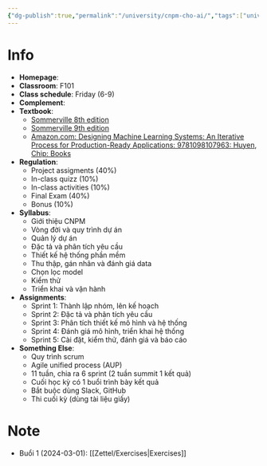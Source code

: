 ```yaml
---
{"dg-publish":true,"permalink":"/university/cnpm-cho-ai/","tags":["university"],"created":"2024-03-01T12:22:22.042+07:00","updated":"2024-03-01T15:31:13.799+07:00"}
---
```


# Info
- **Homepage**: 
- **Classroom**: F101
- **Class schedule**: Friday (6-9)
- **Complement**:
- **Textbook**:
	- [Sommerville 8th edition](https://fita.vnua.edu.vn/wp-content/uploads/2013/06/Software-Engineering-By-Ian-Sommerville-8th-Edition.pdf)
	- [Sommerville 9th edition](https://engineering.futureuniversity.com/BOOKS%20FOR%20IT/Software-Engineering-9th-Edition-by-Ian-Sommerville.pdf)
	- [Amazon.com: Designing Machine Learning Systems: An Iterative Process for Production-Ready Applications: 9781098107963: Huyen, Chip: Books](https://www.amazon.com/Designing-Machine-Learning-Systems-Production-Ready/dp/1098107969)
- **Regulation**:
	- Project assigments (40%)
	- In-class quizz (10%)
	- In-class activities (10%)
	- Final Exam (40%)
	- Bonus (10%)
- **Syllabus**:
	- Giới thiệu CNPM
	- Vòng đời và quy trình dự án
	- Quản lý dự án
	- Đặc tả và phân tích yêu cầu
	- Thiết kế hệ thống phần mềm
	- Thu thập, gán nhãn và đánh giá data
	- Chọn lọc model
	- Kiểm thử
	- Triển khai và vận hành
- **Assignments**:
	- Sprint 1: Thành lập nhóm, lên kế hoạch
	- Sprint 2: Đặc tả và phân tích yêu cầu
	- Sprint 3: Phân tích thiết kế mô hình và hệ thống 
	- Sprint 4: Đánh giá mô hình, triển khai hệ thống
	- Sprint 5: Cài đặt, kiểm thử, đánh giá và báo cáo
- **Something Else**:
	- Quy trình scrum
	- Agile unified process (AUP)
	- 11 tuần, chia ra 6 sprint (2 tuần summit 1 kết quả)
	- Cuối học kỳ có 1 buổi trình bày kết quả
	- Bắt buộc dùng Slack, GitHub
	- Thi cuối kỳ (dùng tài liệu giấy)
# Note

- Buổi 1 (2024-03-01): [[Zettel/Exercises\|Exercises]]